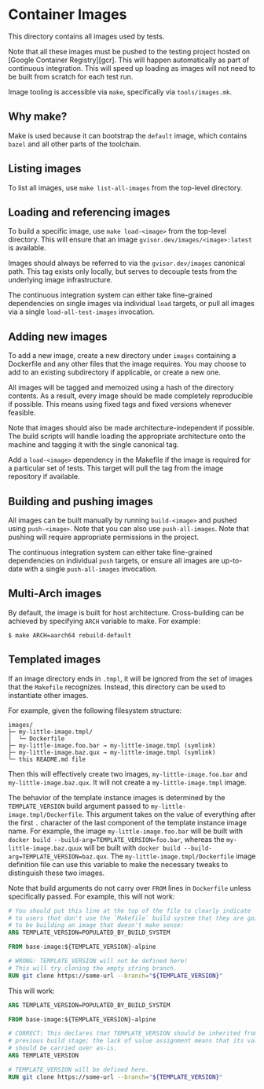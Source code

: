 # Container Images

This directory contains all images used by tests.

Note that all these images must be pushed to the testing project hosted on
[Google Container Registry][gcr]. This will happen automatically as part of
continuous integration. This will speed up loading as images will not need to be
built from scratch for each test run.

Image tooling is accessible via `make`, specifically via `tools/images.mk`.

## Why make?

Make is used because it can bootstrap the `default` image, which contains
`bazel` and all other parts of the toolchain.

## Listing images

To list all images, use `make list-all-images` from the top-level directory.

## Loading and referencing images

To build a specific image, use `make load-<image>` from the top-level directory.
This will ensure that an image `gvisor.dev/images/<image>:latest` is available.

Images should always be referred to via the `gvisor.dev/images` canonical path.
This tag exists only locally, but serves to decouple tests from the underlying
image infrastructure.

The continuous integration system can either take fine-grained dependencies on
single images via individual `load` targets, or pull all images via a single
`load-all-test-images` invocation.

## Adding new images

To add a new image, create a new directory under `images` containing a
Dockerfile and any other files that the image requires. You may choose to add to
an existing subdirectory if applicable, or create a new one.

All images will be tagged and memoized using a hash of the directory contents.
As a result, every image should be made completely reproducible if possible.
This means using fixed tags and fixed versions whenever feasible.

Note that images should also be made architecture-independent if possible. The
build scripts will handle loading the appropriate architecture onto the machine
and tagging it with the single canonical tag.

Add a `load-<image>` dependency in the Makefile if the image is required for a
particular set of tests. This target will pull the tag from the image repository
if available.

## Building and pushing images

All images can be built manually by running `build-<image>` and pushed using
`push-<image>`. Note that you can also use `push-all-images`. Note that pushing
will require appropriate permissions in the project.

The continuous integration system can either take fine-grained dependencies on
individual `push` targets, or ensure all images are up-to-date with a single
`push-all-images` invocation.

## Multi-Arch images

By default, the image is built for host architecture. Cross-building can be
achieved by specifying `ARCH` variable to make. For example:

```
$ make ARCH=aarch64 rebuild-default
```

## Templated images

If an image directory ends in `.tmpl`, it will be ignored from the set of images
that the `Makefile` recognizes. Instead, this directory can be used to
instantiate other images.

For example, given the following filesystem structure:

```
images/
├─ my-little-image.tmpl/
│  └─ Dockerfile
├─ my-little-image.foo.bar → my-little-image.tmpl (symlink)
├─ my-little-image.baz.qux → my-little-image.tmpl (symlink)
└─ this README.md file
```

Then this will effectively create two images, `my-little-image.foo.bar` and
`my-little-image.baz.qux`. It will not create a `my-little-image.tmpl` image.

The behavior of the template instance images is determined by the
`TEMPLATE_VERSION` build argument passed to `my-little-image.tmpl/Dockerfile`.
This argument takes on the value of everything after the first `.` character of
the last component of the template instance image name. For example, the image
`my-little-image.foo.bar` will be built with `docker build
--build-arg=TEMPLATE_VERSION=foo.bar`, whereas the `my-little-image.baz.quux`
will be built with `docker build --build-arg=TEMPLATE_VERSION=baz.qux`. The
`my-little-image.tmpl/Dockerfile` image definition file can use this variable to
make the necessary tweaks to distinguish these two images.

Note that build arguments do not carry over `FROM` lines in `Dockerfile` unless
specifically passed. For example, this will not work:

```dockerfile
# You should put this line at the top of the file to clearly indicate
# to users that don't use the `Makefile` build system that they are going
# to be building an image that doesn't make sense:
ARG TEMPLATE_VERSION=POPULATED_BY_BUILD_SYSTEM

FROM base-image:${TEMPLATE_VERSION}-alpine

# WRONG: TEMPLATE_VERSION will not be defined here!
# This will try cloning the empty string branch.
RUN git clone https://some-url --branch="${TEMPLATE_VERSION}"
```

This will work:

```dockerfile
ARG TEMPLATE_VERSION=POPULATED_BY_BUILD_SYSTEM

FROM base-image:${TEMPLATE_VERSION}-alpine

# CORRECT: This declares that TEMPLATE_VERSION should be inherited from the
# previous build stage; the lack of value assignment means that its value
# should be carried over as-is.
ARG TEMPLATE_VERSION

# TEMPLATE_VERSION will be defined here.
RUN git clone https://some-url --branch="${TEMPLATE_VERSION}"
```
